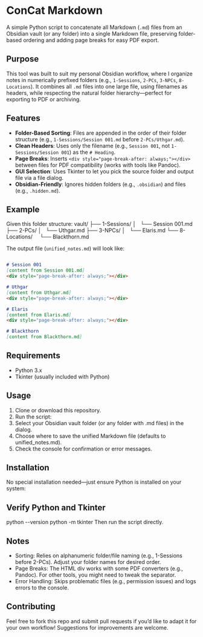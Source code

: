 # ConCat Markdown

A simple Python script to concatenate all Markdown (`.md`) files from an Obsidian vault (or any folder) into a single Markdown file, preserving folder-based ordering and adding page breaks for easy PDF export.

## Purpose

This tool was built to suit my personal Obsidian workflow, where I organize notes in numerically prefixed folders (e.g., `1-Sessions`, `2-PCs`, `3-NPCs`, `8-Locations`). It combines all `.md` files into one large file, using filenames as headers, while respecting the natural folder hierarchy—perfect for exporting to PDF or archiving.

## Features

- **Folder-Based Sorting**: Files are appended in the order of their folder structure (e.g., `1-Sessions/Session 001.md` before `2-PCs/Uthgar.md`).
- **Clean Headers**: Uses only the filename (e.g., `Session 001`, not `1-Sessions/Session 001`) as the `# Heading`.
- **Page Breaks**: Inserts `<div style="page-break-after: always;"></div>` between files for PDF compatibility (works with tools like Pandoc).
- **GUI Selection**: Uses Tkinter to let you pick the source folder and output file via a file dialog.
- **Obsidian-Friendly**: Ignores hidden folders (e.g., `.obsidian`) and files (e.g., `.hidden.md`).

## Example

Given this folder structure:
vault/
├── 1-Sessions/
│   └── Session 001.md
├── 2-PCs/
│   └── Uthgar.md
├── 3-NPCs/
│   └── Elaris.md
└── 8-Locations/
    └── Blackthorn.md

The output file (`unified_notes.md`) will look like:

```markdown

# Session 001
[content from Session 001.md]
<div style="page-break-after: always;"></div>

# Uthgar
[content from Uthgar.md]
<div style="page-break-after: always;"></div>

# Elaris
[content from Elaris.md]
<div style="page-break-after: always;"></div>

# Blackthorn
[content from Blackthorn.md]
```

## Requirements

- Python 3.x
- Tkinter (usually included with Python)

## Usage

1. Clone or download this repository.
2. Run the script:
3. Select your Obsidian vault folder (or any folder with .md files) in the dialog.
4. Choose where to save the unified Markdown file (defaults to unified_notes.md).
5. Check the console for confirmation or error messages.

## Installation

No special installation needed—just ensure Python is installed on your system:

## Verify Python and Tkinter

python --version
python -m tkinter
Then run the script directly.

## Notes

- Sorting: Relies on alphanumeric folder/file naming (e.g., 1-Sessions before 2-PCs). Adjust your folder names for desired order.
- Page Breaks: The HTML div works with some PDF converters (e.g., Pandoc). For other tools, you might need to tweak the separator.
- Error Handling: Skips problematic files (e.g., permission issues) and logs errors to the console.

## Contributing

Feel free to fork this repo and submit pull requests if you’d like to adapt it for your own workflow! Suggestions for improvements are welcome.
